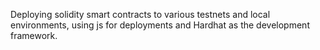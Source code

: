 Deploying solidity smart contracts to various testnets and local environments, using js for deployments and Hardhat as the development framework.
